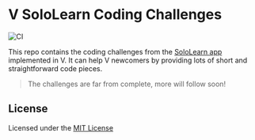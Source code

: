# V SoloLearn Coding Challenges

![CI][ci-master]

This repo contains the coding challenges from the [SoloLearn app][sololearn] implemented in V.
It can help V newcomers by providing lots of short and straightforward code pieces.

> The challenges are far from complete, more will follow soon!


## License

Licensed under the [MIT License](LICENSE.md)


<!-- Links -->
[ci-master]: https://github.com/Serkonda/v-sololearn-coding-challenges/workflows/CI/badge.svg?branch=master
[sololearn]: https://www.sololearn.com
